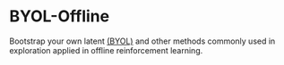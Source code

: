 # BYOL-Offline
Bootstrap your own latent [(BYOL)](https://arxiv.org/abs/2006.07733) and other methods commonly used in exploration applied in offline reinforcement learning.
